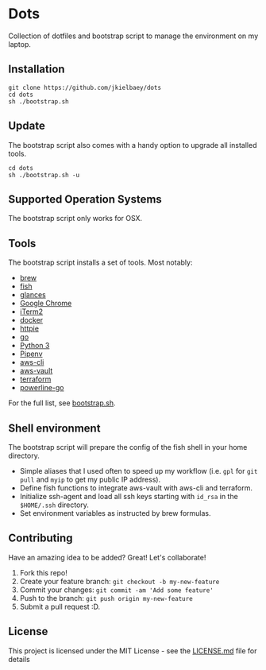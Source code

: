 # Dots

Collection of dotfiles and bootstrap script to manage the environment on my laptop.

## Installation

```shell
git clone https://github.com/jkielbaey/dots
cd dots
sh ./bootstrap.sh
````

## Update

The bootstrap script also comes with a handy option to upgrade all installed tools.

```shell
cd dots
sh ./bootstrap.sh -u
```

## Supported Operation Systems

The bootstrap script only works for OSX.

## Tools

The bootstrap script installs a set of tools. Most notably:

- [brew](https://brew.sh/)
- [fish](http://fishshell.com/)
- [glances](https://nicolargo.github.io/glances/)
- [Google Chrome](https://www.google.com/chrome/)
- [iTerm2](https://www.iterm2.com/)
- [docker](https://www.docker.com/products/docker-desktop)
- [httpie](https://httpie.org/)
- [go](https://golang.org/)
- [Python 3](https://www.python.org/downloads/)
- [Pipenv](https://docs.pipenv.org/en/latest/)
- [aws-cli](https://aws.amazon.com/cli/)
- [aws-vault](https://github.com/99designs/aws-vault)
- [terraform](https://www.terraform.io/)
- [powerline-go](https://github.com/justjanne/powerline-go)

For the full list, see [bootstrap.sh](https://github.com/jkielbaey/dots/blob/master/bootstrap.sh).

## Shell environment

The bootstrap script will prepare the config of the fish shell in your home directory.

- Simple aliases that I used often to speed up my workflow (i.e. `gpl` for `git pull` and `myip` to get my public IP address).
- Define fish functions to integrate aws-vault with aws-cli and terraform.
- Initialize ssh-agent and load all ssh keys starting with `id_rsa` in the `$HOME/.ssh` directory.
- Set environment variables as instructed by brew formulas.

## Contributing

Have an amazing idea to be added? Great! Let's collaborate!

1. Fork this repo!
1. Create your feature branch: `git checkout -b my-new-feature`
1. Commit your changes: `git commit -am 'Add some feature'`
1. Push to the branch: `git push origin my-new-feature`
1. Submit a pull request :D.

## License

This project is licensed under the MIT License - see the [LICENSE.md](LICENSE.md) file for details
